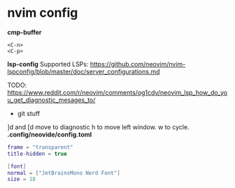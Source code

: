 # nvim config

**cmp-buffer**
```
<C-n>
<C-p>
```

**lsp-config**
Supported LSPs: 
https://github.com/neovim/nvim-lspconfig/blob/master/doc/server_configurations.md

TODO:
https://www.reddit.com/r/neovim/comments/og1cdv/neovim_lsp_how_do_you_get_diagnostic_mesages_to/

- git stuff

]d and [d move to diagnostic
<c-w>h to move left window. <c-w>w to cycle.
**.config/neovide/config.toml**
```lua
frame = "transparent"
title-hidden = true

[font]
normal = ["JetBrainsMono Nerd Font"]
size = 18
```
